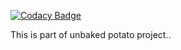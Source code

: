 [![Codacy Badge](https://api.codacy.com/project/badge/Grade/f93928febed34b06bc4b06a9dfe88cba)](https://www.codacy.com/app/anshulgoel151999/unbaked-frontend?utm_source=github.com&amp;utm_medium=referral&amp;utm_content=anshulgoyal15/unbaked-frontend&amp;utm_campaign=Badge_Grade)

This is part of unbaked potato project..
